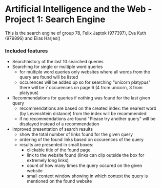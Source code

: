 # Artificial Intelligence and the Web - Project 1: Search Engine
This is the search engine of group 78, Felix Japtok (977397), Eva Kuth (979896) and Elias Harjes()
### Included features
* Searchhistory of the last 10 searched queries
* Searching for single or multiple word queries
    + for multiple word queries only websites where all words from the query are found will be listed
    + occurences will be added up so for searching "unicorn platypus" there will be 7 occurences on page 6 (4 from unicorn, 3 from platypus)
* Recommendations for queries if nothing was found for the last given query
    + recommendations are based on the created index: the nearest word (by Levenshtein distance) from the index will be recommended
    + if no recommendations are found "Please try another query" will be displayed instead of a recommendation
* Improved presentation of search results 
    + show the total number of links found for the given query
    + ordering of the found links based on occurences of the query
    + results are presented in small boxes:
        - clickable title of the found page
        - link to the website found (links can clip outside the box for extremely long links)
        - count of how many times the query occured on the given website
        - small context window showing in which context the query is mentioned on the found website